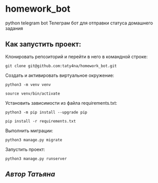 # homework_bot

python telegram bot
Телеграм бот для отправки статуса домашнего задания


## Как запустить проект:

Клонировать репозиторий и перейти в него в командной строке:

```
git clone git@github.com:taty4na/homework_bot.git
```

Cоздать и активировать виртуальное окружение:
```
python3 -m venv venv
```
```
source venv/bin/activate
```

Установить зависимости из файла requirements.txt:
```
python3 -m pip install --upgrade pip
```
```
pip install -r requirements.txt
```

Выполнить миграции:
```
python3 manage.py migrate
```

Запустить проект:
```
python3 manage.py runserver
```



## ***Автор Татьяна***
